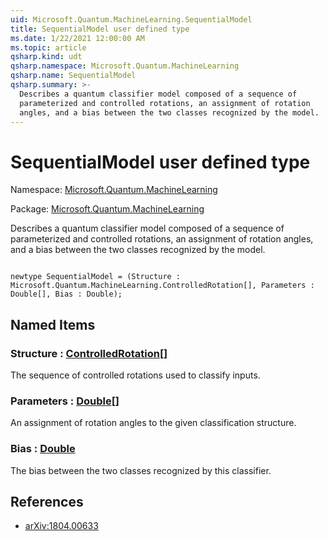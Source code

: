 ```yaml
---
uid: Microsoft.Quantum.MachineLearning.SequentialModel
title: SequentialModel user defined type
ms.date: 1/22/2021 12:00:00 AM
ms.topic: article
qsharp.kind: udt
qsharp.namespace: Microsoft.Quantum.MachineLearning
qsharp.name: SequentialModel
qsharp.summary: >-
  Describes a quantum classifier model composed of a sequence of
  parameterized and controlled rotations, an assignment of rotation
  angles, and a bias between the two classes recognized by the model.
---
```


# SequentialModel user defined type

Namespace: [Microsoft.Quantum.MachineLearning](xref:Microsoft.Quantum.MachineLearning)

Package: [Microsoft.Quantum.MachineLearning](https://nuget.org/packages/Microsoft.Quantum.MachineLearning)


Describes a quantum classifier model composed of a sequence ofparameterized and controlled rotations, an assignment of rotationangles, and a bias between the two classes recognized by the model.

```qsharp

newtype SequentialModel = (Structure : Microsoft.Quantum.MachineLearning.ControlledRotation[], Parameters : Double[], Bias : Double);
```



## Named Items

### Structure : [ControlledRotation](xref:Microsoft.Quantum.MachineLearning.ControlledRotation)[]

The sequence of controlled rotations used to classify inputs.
### Parameters : [Double](xref:microsoft.quantum.lang-ref.double)[]

An assignment of rotation angles to the given classification structure.
### Bias : [Double](xref:microsoft.quantum.lang-ref.double)

The bias between the two classes recognized by this classifier.

## References

- [arXiv:1804.00633](https://arxiv.org/abs/1804.00633)